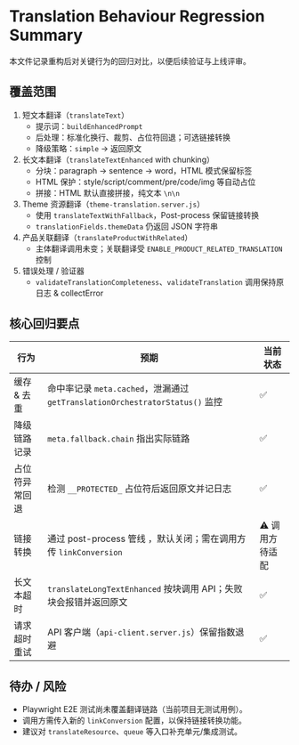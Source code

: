 # Translation Behaviour Regression Summary

本文件记录重构后对关键行为的回归对比，以便后续验证与上线评审。

## 覆盖范围

1. 短文本翻译（`translateText`）
   - 提示词：`buildEnhancedPrompt`
   - 后处理：标准化换行、裁剪、占位符回退；可选链接转换
   - 降级策略：`simple` → 返回原文
2. 长文本翻译（`translateTextEnhanced` with chunking）
   - 分块：paragraph → sentence → word，HTML 模式保留标签
   - HTML 保护：style/script/comment/pre/code/img 等自动占位
   - 拼接：HTML 默认直接拼接，纯文本 `\n\n`
3. Theme 资源翻译（`theme-translation.server.js`）
   - 使用 `translateTextWithFallback`，Post-process 保留链接转换
   - `translationFields.themeData` 仍返回 JSON 字符串
4. 产品关联翻译（`translateProductWithRelated`）
   - 主体翻译调用未变；关联翻译受 `ENABLE_PRODUCT_RELATED_TRANSLATION` 控制
5. 错误处理 / 验证器
   - `validateTranslationCompleteness`、`validateTranslation` 调用保持原日志 & collectError

## 核心回归要点

| 行为 | 预期 | 当前状态 |
| --- | --- | --- |
| 缓存 & 去重 | 命中率记录 `meta.cached`，泄漏通过 `getTranslationOrchestratorStatus()` 监控 | ✅ | 
| 降级链路记录 | `meta.fallback.chain` 指出实际链路 | ✅ |
| 占位符异常回退 | 检测 `__PROTECTED_` 占位符后返回原文并记日志 | ✅ |
| 链接转换 | 通过 post-process 管线 ，默认关闭；需在调用方传 `linkConversion` | ⚠️ 调用方待适配 |
| 长文本超时 | `translateLongTextEnhanced` 按块调用 API；失败块会报错并返回原文 | ✅ |
| 请求超时重试 | API 客户端（`api-client.server.js`）保留指数退避 | ✅ |

## 待办 / 风险

- Playwright E2E 测试尚未覆盖翻译链路（当前项目无测试用例）。
- 调用方需传入新的 `linkConversion` 配置，以保持链接转换功能。
- 建议对 `translateResource`、`queue` 等入口补充单元/集成测试。
